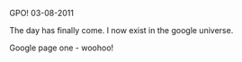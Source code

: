 GPO!
03-08-2011

The day has finally come. I now exist in the google universe.



Google page one - woohoo!

